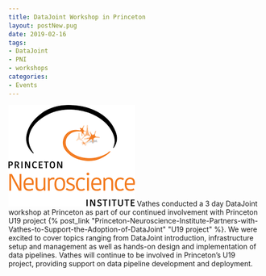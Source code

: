 ```yaml
---
title: DataJoint Workshop in Princeton
layout: postNew.pug
date: 2019-02-16
tags:
- DataJoint
- PNI
- workshops
categories: 
- Events
---
```

![alt text](./static/posts/DataJoint-Workshop-in-Princeton/PNI%20logo.png "PNI Logo")
Vathes conducted a 3 day DataJoint workshop at Princeton as part of our continued involvement with Princeton U19 project {% post_link "Princeton-Neuroscience-Institute-Partners-with-Vathes-to-Support-the-Adoption-of-DataJoint" "U19 project" %}. We were excited to cover topics ranging from DataJoint introduction, infrastructure setup and management as well as hands-on design and implementation of data pipelines. Vathes will continue to be involved in Princeton’s U19 project, providing support on data pipeline development and deployment.